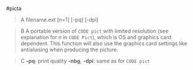 #picta

>A filename.ext [n=1] [-pq] [-dpi]

>B A portable version of `CODE pict` with limited resolution (see explanation for *n* in `CODE Pict`), which is OS and graphics card dependent. This function will also use the graphics card settings like antialiasing when producing the picture. 

>C **-pq**: print quality 
**-nbg**, **-dpi**: same as for `CODE pict`

